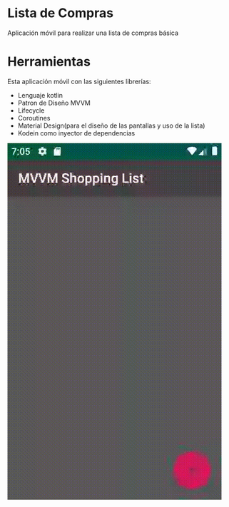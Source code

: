 ﻿# Lista de Compras

Aplicación móvil para realizar una lista de compras básica

# Herramientas

Esta aplicación móvil con las siguientes librerías:

 - Lenguaje kotlin
 - Patron de Diseño MVVM
 - Lifecycle
 - Coroutines
 - Material Design(para el diseño de las pantallas y uso de la lista)
 - Kodein como inyector de dependencias

![alt text](ShoppingList.gif "ShoppingList")
